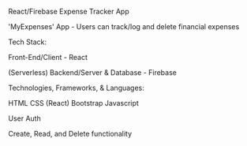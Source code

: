 React/Firebase Expense Tracker App

'MyExpenses' App - Users can track/log and delete financial expenses

Tech Stack:

Front-End/Client - React

(Serverless) Backend/Server & Database - Firebase

Technologies, Frameworks, & Languages:

HTML
CSS
(React) Bootstrap
Javascript

User Auth

Create, Read, and Delete functionality
